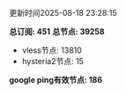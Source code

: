 更新时间2025-08-18 23:28:15

**总订阅: 451**
**总节点: 39258**
- vless节点: 13810
- hysteria2节点: 15

**google ping有效节点: 186**
